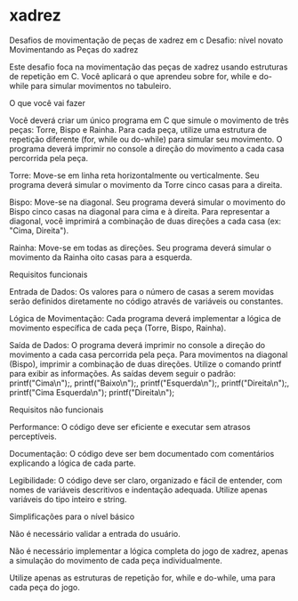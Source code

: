 # xadrez
Desafios de movimentação de peças de xadrez em c
Desafio: nível novato
Movimentando as Peças do xadrez


Este desafio foca na movimentação das peças de xadrez usando estruturas de repetição em C. Você aplicará o que aprendeu sobre for, while e do-while para simular movimentos no tabuleiro.


O que você vai fazer


Você deverá criar um único programa em C que simule o movimento de três peças: Torre, Bispo e Rainha. Para cada peça, utilize uma estrutura de repetição diferente (for, while ou do-while) para simular seu movimento. O programa deverá imprimir no console a direção do movimento a cada casa percorrida pela peça.

 

Torre: Move-se em linha reta horizontalmente ou verticalmente. Seu programa deverá simular o movimento da Torre cinco casas para a direita.
 
Bispo: Move-se na diagonal. Seu programa deverá simular o movimento do Bispo cinco casas na diagonal para cima e à direita. Para representar a diagonal, você imprimirá a combinação de duas direções a cada casa (ex: "Cima, Direita").
 
Rainha: Move-se em todas as direções. Seu programa deverá simular o movimento da Rainha oito casas para a esquerda.

Requisitos funcionais


Entrada de Dados: Os valores para o número de casas a serem movidas serão definidos diretamente no código através de variáveis ou constantes.
 
Lógica de Movimentação: Cada programa deverá implementar a lógica de movimento específica de cada peça (Torre, Bispo, Rainha).
 
Saída de Dados: O programa deverá imprimir no console a direção do movimento a cada casa percorrida pela peça. Para movimentos na diagonal (Bispo), imprimir a combinação de duas direções. Utilize o comando printf para exibir as informações. As saídas devem seguir o padrão: printf("Cima\n");, printf("Baixo\n");, printf("Esquerda\n");, printf("Direita\n");, printf("Cima Esquerda\n"); printf("Direita\n");

Requisitos não funcionais


Performance: O código deve ser eficiente e executar sem atrasos perceptíveis.
 
Documentação: O código deve ser bem documentado com comentários explicando a lógica de cada parte.
 
Legibilidade: O código deve ser claro, organizado e fácil de entender, com nomes de variáveis descritivos e indentação adequada. Utilize apenas variáveis do tipo inteiro e string.

Simplificações para o nível básico


Não é necessário validar a entrada do usuário.
 
Não é necessário implementar a lógica completa do jogo de xadrez, apenas a simulação do movimento de cada peça individualmente.
 
Utilize apenas as estruturas de repetição for, while e do-while, uma para cada peça do jogo.
